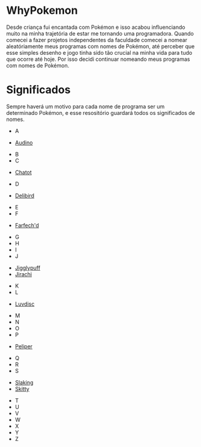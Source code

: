 # WhyPokemon
Desde criança fui encantada com Pokémon e isso acabou influenciando muito na minha trajetória de estar me tornando uma programadora. Quando comecei a fazer projetos independentes da faculdade comecei a nomear aleatóriamente meus programas com nomes de Pokémon, até perceber que esse simples desenho e jogo tinha sido tão crucial na minha vida para tudo que ocorre até hoje. Por isso decidi continuar nomeando meus programas com nomes de Pokémon.

# Significados
Sempre haverá um motivo para cada nome de programa ser um determinado Pokémon, e esse resositório guardará todos os significados de nomes.

* A
- <a href="[https://www.google.com/](https://github.com/DiabolicWitch/WhyPokemon/blob/main/Audino.txt)" target="_blank">Audino</a>
* B
* C
- <a href="[https://www.google.com/](https://github.com/DiabolicWitch/WhyPokemon/blob/main/Chatot.txt)" target="_blank">Chatot</a>
* D
- <a href="[https://www.google.com/](https://github.com/DiabolicWitch/WhyPokemon/blob/main/Delibird.txt)" target="_blank">Delibird</a>
* E
* F
- <a href="[https://www.google.com/](https://github.com/DiabolicWitch/WhyPokemon/blob/main/Farfetch'd.txt)" target="_blank">Farfech'd</a>
* G
* H
* I
* J
- <a href="[https://www.google.com/](https://github.com/DiabolicWitch/WhyPokemon/blob/main/Jigglypuff.txt)" target="_blank">Jigglypuff</a>
- <a href="[https://www.google.com/](https://github.com/DiabolicWitch/WhyPokemon/blob/main/Jirachi.txt)" target="_blank">Jirachi</a>
* K
* L
- <a href="[https://www.google.com/](https://github.com/DiabolicWitch/WhyPokemon/blob/main/Luvdisc.txt)" target="_blank">Luvdisc</a>
* M
* N
* O
* P
- <a href="[https://www.google.com/](https://github.com/DiabolicWitch/WhyPokemon/blob/main/Peliper.txt)" target="_blank">Peliper</a>
* Q
* R
* S
- <a href="[https://www.google.com/](https://github.com/DiabolicWitch/WhyPokemon/blob/main/Slaking.txt)" target="_blank">Slaking</a>
- <a href="[https://www.google.com/](https://github.com/DiabolicWitch/WhyPokemon/blob/main/Skitty.txt)" target="_blank">Skitty</a>
* T
* U
* V
* W
* X
* Y
* Z
